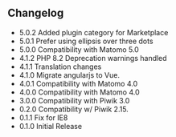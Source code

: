 ## Changelog

* 5.0.2 Added plugin category for Marketplace
* 5.0.1 Prefer using ellipsis over three dots
* 5.0.0 Compatibility with Matomo 5.0
* 4.1.2 PHP 8.2 Deprecation warnings handled
* 4.1.1 Translation changes
* 4.1.0 Migrate angularjs to Vue.
* 4.0.1 Compatibility with Matomo 4.0
* 4.0.0 Compatibility with Matomo 4.0
* 3.0.0 Compatibility with Piwik 3.0
* 0.2.0 Compatibility w/ Piwik 2.15.
* 0.1.1 Fix for IE8
* 0.1.0 Initial Release
